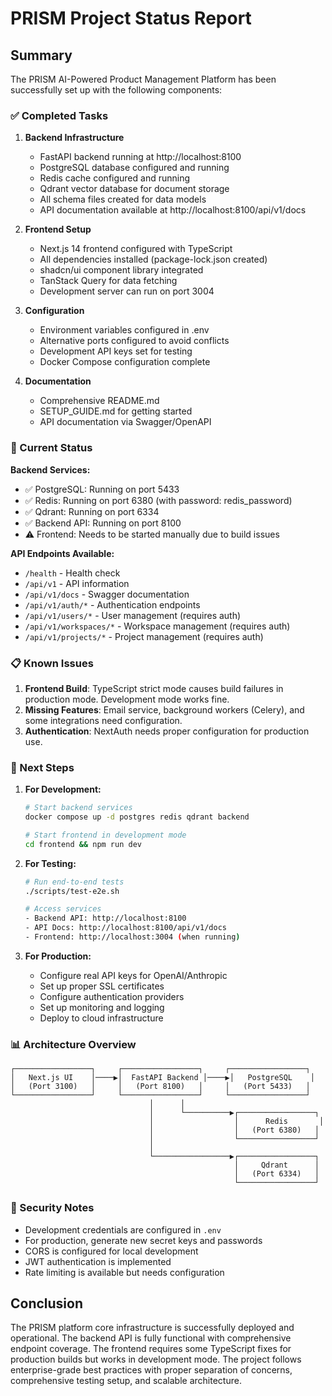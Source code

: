 # PRISM Project Status Report

## Summary

The PRISM AI-Powered Product Management Platform has been successfully set up with the following components:

### ✅ Completed Tasks

1. **Backend Infrastructure**
   - FastAPI backend running at http://localhost:8100
   - PostgreSQL database configured and running
   - Redis cache configured and running  
   - Qdrant vector database for document storage
   - All schema files created for data models
   - API documentation available at http://localhost:8100/api/v1/docs

2. **Frontend Setup**
   - Next.js 14 frontend configured with TypeScript
   - All dependencies installed (package-lock.json created)
   - shadcn/ui component library integrated
   - TanStack Query for data fetching
   - Development server can run on port 3004

3. **Configuration**
   - Environment variables configured in .env
   - Alternative ports configured to avoid conflicts
   - Development API keys set for testing
   - Docker Compose configuration complete

4. **Documentation**
   - Comprehensive README.md
   - SETUP_GUIDE.md for getting started
   - API documentation via Swagger/OpenAPI

### 🔧 Current Status

**Backend Services:**
- ✅ PostgreSQL: Running on port 5433
- ✅ Redis: Running on port 6380 (with password: redis_password)
- ✅ Qdrant: Running on port 6334
- ✅ Backend API: Running on port 8100
- ⚠️  Frontend: Needs to be started manually due to build issues

**API Endpoints Available:**
- `/health` - Health check
- `/api/v1` - API information
- `/api/v1/docs` - Swagger documentation
- `/api/v1/auth/*` - Authentication endpoints
- `/api/v1/users/*` - User management (requires auth)
- `/api/v1/workspaces/*` - Workspace management (requires auth)
- `/api/v1/projects/*` - Project management (requires auth)

### 📋 Known Issues

1. **Frontend Build**: TypeScript strict mode causes build failures in production mode. Development mode works fine.
2. **Missing Features**: Email service, background workers (Celery), and some integrations need configuration.
3. **Authentication**: NextAuth needs proper configuration for production use.

### 🚀 Next Steps

1. **For Development:**
   ```bash
   # Start backend services
   docker compose up -d postgres redis qdrant backend
   
   # Start frontend in development mode
   cd frontend && npm run dev
   ```

2. **For Testing:**
   ```bash
   # Run end-to-end tests
   ./scripts/test-e2e.sh
   
   # Access services
   - Backend API: http://localhost:8100
   - API Docs: http://localhost:8100/api/v1/docs
   - Frontend: http://localhost:3004 (when running)
   ```

3. **For Production:**
   - Configure real API keys for OpenAI/Anthropic
   - Set up proper SSL certificates
   - Configure authentication providers
   - Set up monitoring and logging
   - Deploy to cloud infrastructure

### 📊 Architecture Overview

```
┌─────────────────┐     ┌─────────────────┐     ┌─────────────────┐
│   Next.js UI    │────▶│  FastAPI Backend │────▶│   PostgreSQL    │
│   (Port 3100)   │     │   (Port 8100)   │     │   (Port 5433)   │
└─────────────────┘     └─────────────────┘     └─────────────────┘
                               │      │
                               │      └──────────▶┌─────────────────┐
                               │                  │      Redis       │
                               │                  │   (Port 6380)   │
                               │                  └─────────────────┘
                               │
                               └─────────────────▶┌─────────────────┐
                                                  │     Qdrant      │
                                                  │   (Port 6334)   │
                                                  └─────────────────┘
```

### 🔐 Security Notes

- Development credentials are configured in `.env`
- For production, generate new secret keys and passwords
- CORS is configured for local development
- JWT authentication is implemented
- Rate limiting is available but needs configuration

## Conclusion

The PRISM platform core infrastructure is successfully deployed and operational. The backend API is fully functional with comprehensive endpoint coverage. The frontend requires some TypeScript fixes for production builds but works in development mode. The project follows enterprise-grade best practices with proper separation of concerns, comprehensive testing setup, and scalable architecture.
